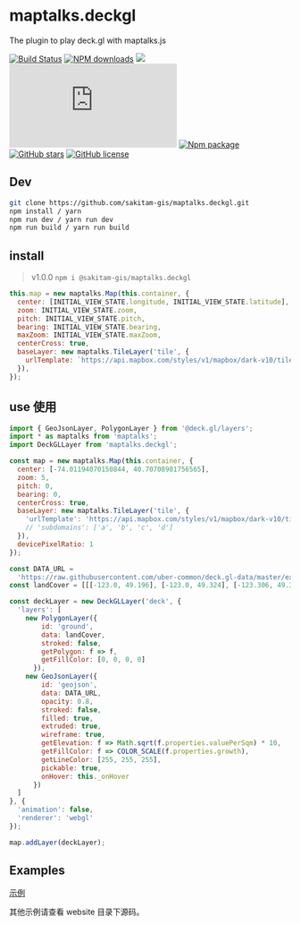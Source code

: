 # maptalks.deckgl

The plugin to play deck.gl with maptalks.js

[![Build Status](https://travis-ci.org/sakitam-gis/maptalks.deckgl.svg?branch=master)](https://www.travis-ci.org/sakitam-gis/maptalks.deckgl)
[![NPM downloads](https://img.shields.io/npm/dm/maptalks.deckgl.svg)](https://npmjs.org/package/maptalks.deckgl)
[![](https://data.jsdelivr.com/v1/package/npm/maptalks.deckgl/badge)](https://www.jsdelivr.com/package/npm/maptalks.deckgl)
![JS gzip size](http://img.badgesize.io/https://unpkg.com/maptalks.deckgl/dist/maptalks-deckgl.js?compression=gzip&label=gzip%20size:%20JS)
[![Npm package](https://img.shields.io/npm/v/maptalks.deckgl.svg)](https://www.npmjs.org/package/maptalks.deckgl)
[![GitHub stars](https://img.shields.io/github/stars/sakitam-gis/maptalks.deckgl.svg)](https://github.com/sakitam-gis/maptalks.deckgl/stargazers)
[![GitHub license](https://img.shields.io/badge/license-MIT-blue.svg)](https://raw.githubusercontent.com/sakitam-gis/maptalks.deckgl/master/LICENSE)

## Dev

```bash
git clone https://github.com/sakitam-gis/maptalks.deckgl.git
npm install / yarn
npm run dev / yarn run dev
npm run build / yarn run build
```

## install

> v1.0.0 `npm i @sakitam-gis/maptalks.deckgl`


```js
this.map = new maptalks.Map(this.container, {
  center: [INITIAL_VIEW_STATE.longitude, INITIAL_VIEW_STATE.latitude],
  zoom: INITIAL_VIEW_STATE.zoom,
  pitch: INITIAL_VIEW_STATE.pitch,
  bearing: INITIAL_VIEW_STATE.bearing,
  maxZoom: INITIAL_VIEW_STATE.maxZoom,
  centerCross: true,
  baseLayer: new maptalks.TileLayer('tile', {
    urlTemplate: `https://api.mapbox.com/styles/v1/mapbox/dark-v10/tiles/{z}/{x}/{y}${getDevicePixelRatio() > 1.5 ? '@2x' : ''}?access_token=pk.eyJ1IjoibWFwYm94IiwiYSI6ImNpejh2N21nMzAxMmQzMnA5emRyN2lucW0ifQ.jSE-g2vsn48Ry928pqylcg`
  }),
});
```

## use 使用

```js
import { GeoJsonLayer, PolygonLayer } from '@deck.gl/layers';
import * as maptalks from 'maptalks';
import DeckGLLayer from 'maptalks.deckgl';

const map = new maptalks.Map(this.container, {
  center: [-74.01194070150844, 40.70708981756565],
  zoom: 5,
  pitch: 0,
  bearing: 0,
  centerCross: true,
  baseLayer: new maptalks.TileLayer('tile', {
    'urlTemplate': 'https://api.mapbox.com/styles/v1/mapbox/dark-v10/tiles/{z}/{x}/{y}@2x?access_token=pk.eyJ1IjoibWFwYm94IiwiYSI6ImNpejh2N21nMzAxMmQzMnA5emRyN2lucW0ifQ.jSE-g2vsn48Ry928pqylcg'
    // 'subdomains': ['a', 'b', 'c', 'd']
  }),
  devicePixelRatio: 1
});

const DATA_URL =
  'https://raw.githubusercontent.com/uber-common/deck.gl-data/master/examples/geojson/vancouver-blocks.json'; // eslint-disable-line
const landCover = [[[-123.0, 49.196], [-123.0, 49.324], [-123.306, 49.324], [-123.306, 49.196]]];

const deckLayer = new DeckGLLayer('deck', {
  'layers': [
    new PolygonLayer({
        id: 'ground',
        data: landCover,
        stroked: false,
        getPolygon: f => f,
        getFillColor: [0, 0, 0, 0]
      }),
    new GeoJsonLayer({
        id: 'geojson',
        data: DATA_URL,
        opacity: 0.8,
        stroked: false,
        filled: true,
        extruded: true,
        wireframe: true,
        getElevation: f => Math.sqrt(f.properties.valuePerSqm) * 10,
        getFillColor: f => COLOR_SCALE(f.properties.growth),
        getLineColor: [255, 255, 255],
        pickable: true,
        onHover: this._onHover
      })
  ]
}, {
  'animation': false,
  'renderer': 'webgl'
});

map.addLayer(deckLayer);

```

## Examples

[示例](https://sakitam-gis.github.io/maptalks.deckgl/#/index)

其他示例请查看 website 目录下源码。
